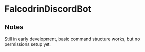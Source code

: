 # FalcodrinDiscordBot

## Notes

Still in early development, basic command structure works, but no permissions setup yet.